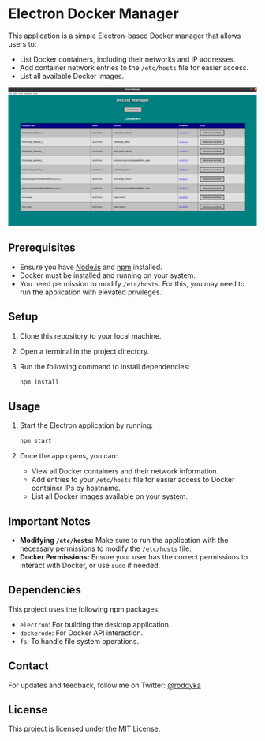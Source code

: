 # Electron Docker Manager

This application is a simple Electron-based Docker manager that allows users to:
- List Docker containers, including their networks and IP addresses.
- Add container network entries to the `/etc/hosts` file for easier access.
- List all available Docker images.

![App Screenshot](./screenshot.png)

## Prerequisites

- Ensure you have [Node.js](https://nodejs.org/) and [npm](https://www.npmjs.com/) installed.
- Docker must be installed and running on your system.
- You need permission to modify `/etc/hosts`. For this, you may need to run the application with elevated privileges.

## Setup

1. Clone this repository to your local machine.
2. Open a terminal in the project directory.
3. Run the following command to install dependencies:

    ```bash
    npm install
    ```

## Usage

1. Start the Electron application by running:

    ```bash
    npm start
    ```

2. Once the app opens, you can:
   - View all Docker containers and their network information.
   - Add entries to your `/etc/hosts` file for easier access to Docker container IPs by hostname.
   - List all Docker images available on your system.

## Important Notes

- **Modifying `/etc/hosts`:** Make sure to run the application with the necessary permissions to modify the `/etc/hosts` file.
- **Docker Permissions:** Ensure your user has the correct permissions to interact with Docker, or use `sudo` if needed.

## Dependencies

This project uses the following npm packages:
- `electron`: For building the desktop application.
- `dockerode`: For Docker API interaction.
- `fs`: To handle file system operations.

## Contact

For updates and feedback, follow me on Twitter: [@roddyka](https://twitter.com/roddykan)

## License

This project is licensed under the MIT License.
